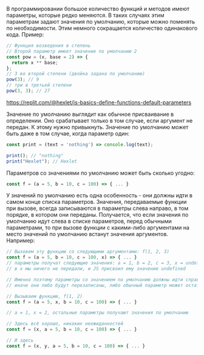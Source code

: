 
В программировании большое количество функций и методов имеют параметры, которые редко меняются. В таких случаях этим параметрам задают значения по умолчанию, которые можно поменять по необходимости. Этим немного сокращается количество одинакового кода. Пример:

```javascript
// Функция возведения в степень
// Второй параметр имеет значение по умолчанию 2
const pow = (x, base = 2) => {
  return x ** base;
};
// 3 во второй степени (двойка задана по умолчанию)
pow(3); // 9
// три в третьей степени
pow(3, 3); // 27
```

https://replit.com/@hexlet/js-basics-define-functions-default-parameters

Значение по умолчанию выглядит как обычное присваивание в определении. Оно срабатывает только в том случае, если аргумент не передан. К этому нужно привыкнуть. Значение по умолчанию может быть даже в том случае, когда параметр один:

```javascript
const print = (text = 'nothing') => console.log(text);

print(); // "nothing"
print("Hexlet"); // Hexlet
```

Параметров со значениями по умолчанию может быть сколько угодно:

```javascript
const f = (a = 5, b = 10, c = 100) => { ... }
```

У значений по умолчанию есть одна особенность - они должны идти в самом конце списка параметров. Значения, передаваемые функции при вызове, всегда записываются в параметры слева направо, в том порядке, в котором они переданы. Получается, что если значения по умолчанию идут слева в списке параметров, перед обычными параметрами, то при вызове функции с какими-либо аргументами на место значений по умолчанию встанут значения аргументов. Например:

```javascript
// Вызовем эту функцию со следующими аргументами: f(1, 2, 3)
const f = (a = 5, b = 10, c = 100, x) => { ... }
// параметры получат следующие значения: а = 1, b = 2, c = 3, x = undefined
// в x мы ничего не передали, и JS присвоил ему значение undefined

// Именно поэтому параметры со значением по умолчанию должны идти справа от обычных,
// иначе они либо будут перезаписаны, либо обычный параметр может остаться без значения

// Вызываем функцию, f(1, 2)
const f = (a = 5, x, b = 10, c = 100) => { ... }

// a = 1, x = 2, остальные параметры получают значения по умолчанию

// Здесь всё хорошо, никаких неожиданностей
const f = (x, a = 5, b = 10, c = 100) => { ... }

// И здесь
const f = (x, y, a = 5, b = 10, c = 100) => { ... }
```
